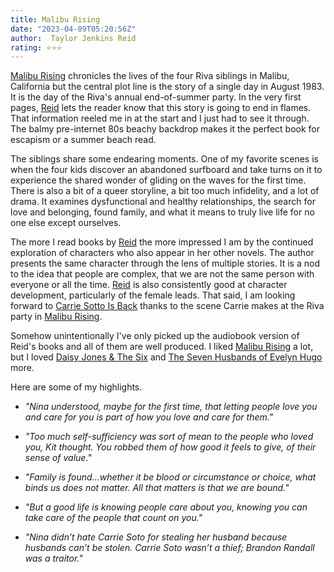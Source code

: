 ```yaml
---
title: Malibu Rising
date: "2023-04-09T05:20:56Z"
author:  Taylor Jenkins Reid
rating: ⭐⭐⭐
---
```


<a href="https://www.goodreads.com/book/show/55404546-malibu-rising">Malibu Rising</a> chronicles the lives of the four Riva siblings in Malibu, California but the central plot line is the story of a single day in August 1983. It is the day of the Riva's annual end-of-summer party. In the very first pages, <a href="https://www.goodreads.com/author/show/6572605.Taylor_Jenkins_Reid">Reid</a> lets the reader know that this story is going to end in flames. That information reeled me in at the start and I just had to see it through. The balmy pre-internet 80s beachy backdrop makes it the perfect book for escapism or a summer beach read.

The siblings share some endearing moments. One of my favorite scenes is when the four kids discover an abandoned surfboard and take turns on it to experience the shared wonder of gliding on the waves for the first time. There is also a bit of a queer storyline, a bit too much infidelity, and a lot of drama. It examines dysfunctional and healthy relationships, the search for love and belonging, found family, and what it means to truly live life for no one else except ourselves.

The more I read books by <a href="https://www.goodreads.com/author/show/6572605.Taylor_Jenkins_Reid">Reid</a> the more impressed I am by the continued exploration of characters who also appear in her other novels. The author presents the same character through the lens of multiple stories. It is a nod to the idea that people are complex, that we are not the same person with everyone or all the time. <a href="https://www.goodreads.com/author/show/6572605.Taylor_Jenkins_Reid">Reid</a> is also consistently good at character development, particularly of the female leads. That said, I am looking forward to <a href="https://www.goodreads.com/book/show/60435878-carrie-soto-is-back">Carrie Sotto Is Back</a> thanks to the scene Carrie makes at the Riva party in <a href="https://www.goodreads.com/book/show/55404546-malibu-rising">Malibu Rising</a>.

Somehow unintentionally I've only picked up the audiobook version of Reid's books and all of them are well produced. I liked <a href="https://www.goodreads.com/book/show/55404546-malibu-rising">Malibu Rising</a> a lot, but I loved <a href="https://www.goodreads.com/book/show/40597810-daisy-jones-the-six">Daisy Jones & The Six</a> and <a href="https://www.goodreads.com/book/show/32620332-the-seven-husbands-of-evelyn-hugo">The Seven Husbands of Evelyn Hugo</a> more.  

Here are some of my highlights.
<i>

* "Nina understood, maybe for the first time, that letting people love you and care for you is part of how you love and care for them."

* "Too much self-sufficiency was sort of mean to the people who loved you, Kit thought. You robbed them of how good it feels to give, of their sense of value."

* "Family is found...whether it be blood or circumstance or choice, what binds us does not matter. All that matters is that we are bound."

* "But a good life is knowing people care about you, knowing you can take care of the people that count on you."

* "Nina didn’t hate Carrie Soto for stealing her husband because husbands can’t be stolen. Carrie Soto wasn’t a thief; Brandon Randall was a traitor." 
</i>
